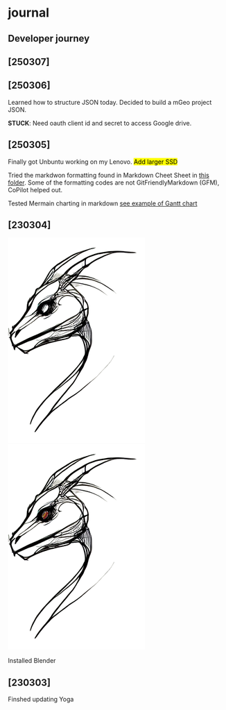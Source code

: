 # journal
## Developer journey

## [250307]


## [250306]

Learned how to structure JSON today.  Decided to build a mGeo project JSON.

<b>STUCK</b>: Need oauth client id and secret to access Google drive.

## [250305]

Finally got Unbuntu working on my Lenovo. <mark>Add larger SSD</mark>

Tried the markdwon formatting found in Markdown Cheet Sheet in [this folder](markdown.md).  Some of the formatting codes are not GitFriendlyMarkdown (GFM), CoPilot helped out.

Tested Mermain charting in markdown [see example of Gantt chart](gantt.md)

## [230304]

![Jabberwocky](Jabberwocky_250108.1.png) ![Jabberwocky2](Jabberwocky_250108.2.png)

Installed Blender

## [230303]

Finshed updating Yoga


